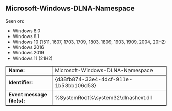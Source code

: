 ## Microsoft-Windows-DLNA-Namespace

Seen on:
* Windows 8.0
* Windows 8.1
* Windows 10 (1511, 1607, 1703, 1709, 1803, 1809, 1903, 1909, 2004, 20H2)
* Windows 2016
* Windows 2019
* Windows 11 (21H2)

<table border="1" class="docutils">
  <tbody>
    <tr>
      <td><b>Name:</b></td>
      <td>Microsoft-Windows-DLNA-Namespace</td>
    </tr>
    <tr>
      <td><b>Identifier:</b></td>
      <td>{d38fb874-33e4-4dcf-911e-1b53bb106d53}</td>
    </tr>
    <tr>
      <td><b>Event message file(s):</b></td>
      <td>%SystemRoot%\system32\dlnashext.dll</td>
    </tr>
  </tbody>
</table>

&nbsp;

